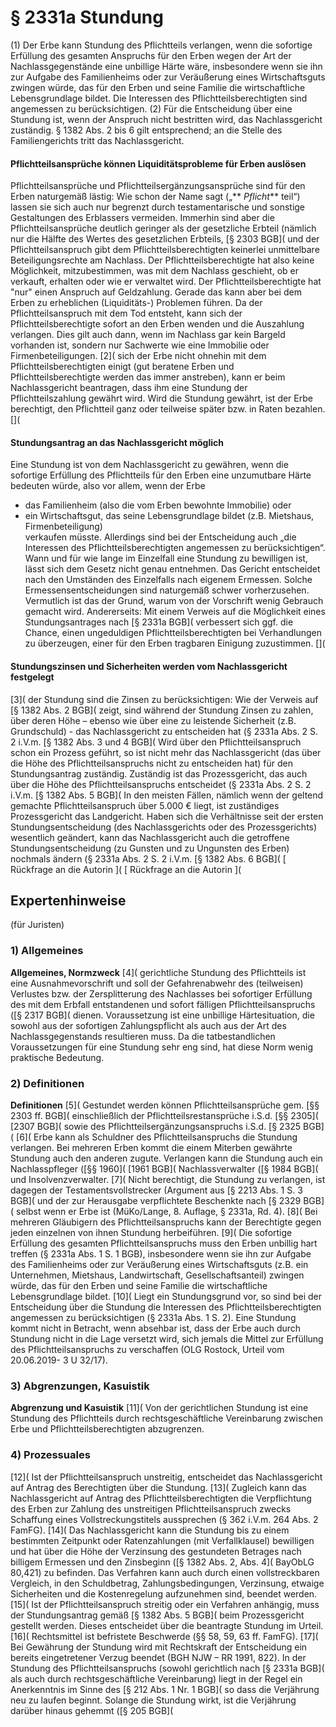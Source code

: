 # § 2331a Stundung
(1) Der Erbe kann Stundung des Pflichtteils verlangen, wenn die sofortige Erfüllung des gesamten Anspruchs für den Erben wegen der Art der Nachlassgegenstände eine unbillige Härte wäre, insbesondere wenn sie ihn zur Aufgabe des Familienheims oder zur Veräußerung eines Wirtschaftsguts zwingen würde, das für den Erben und seine Familie die wirtschaftliche Lebensgrundlage bildet. Die Interessen des Pflichtteilsberechtigten sind angemessen zu berücksichtigen.
(2) Für die Entscheidung über eine Stundung ist, wenn der Anspruch nicht bestritten wird, das Nachlassgericht zuständig. § 1382 Abs. 2 bis 6 gilt entsprechend; an die Stelle des Familiengerichts tritt das Nachlassgericht.
#### **Pflichtteilsansprüche können Liquiditätsprobleme für Erben auslösen**
Pflichtteilsansprüche und Pflichtteilsergänzungsansprüche sind für den Erben naturgemäß lästig: Wie schon der Name sagt („** _Pflicht_** teil“) lassen sie sich auch nur begrenzt durch testamentarische und sonstige Gestaltungen des Erblassers vermeiden. Immerhin sind aber die Pflichtteilsansprüche deutlich geringer als der gesetzliche Erbteil (nämlich nur die Hälfte des Wertes des gesetzlichen Erbteils, [§ 2303 BGB]( und der Pflichtteilsanspruch gibt dem Pflichtteilsberechtigten keinerlei unmittelbare Beteiligungsrechte am Nachlass. Der Pflichtteilsberechtigte hat also keine Möglichkeit, mitzubestimmen, was mit dem Nachlass geschieht, ob er verkauft, erhalten oder wie er verwaltet wird. Der Pflichtteilsberechtigte hat "nur" einen Anspruch auf Geldzahlung.
Gerade das kann aber bei dem Erben zu erheblichen (Liquiditäts-) Problemen führen. Da der Pflichtteilsanspruch mit dem Tod entsteht, kann sich der Pflichtteilsberechtigte sofort an den Erben wenden und die Auszahlung verlangen. Dies gilt auch dann, wenn im Nachlass gar kein Bargeld vorhanden ist, sondern nur Sachwerte wie eine Immobilie oder Firmenbeteiligungen.
[2]( sich der Erbe nicht ohnehin mit dem Pflichtteilsberechtigten einigt (gut beratene Erben und Pflichtteilsberechtigte werden das immer anstreben), kann er beim Nachlassgericht beantragen, dass ihm eine Stundung der Pflichtteilszahlung gewährt wird. Wird die Stundung gewährt, ist der Erbe berechtigt, den Pflichtteil ganz oder teilweise später bzw. in Raten bezahlen.
[](
#### Stundungsantrag an das Nachlassgericht möglich
Eine Stundung ist von dem Nachlassgericht zu gewähren, wenn die sofortige Erfüllung des Pflichtteils für den Erben eine unzumutbare Härte bedeuten würde, also vor allem, wenn der Erbe
* das Familienheim (also die vom Erben bewohnte Immobilie) oder
* ein Wirtschaftsgut, das seine Lebensgrundlage bildet (z.B. Mietshaus, Firmenbeteiligung)  
verkaufen müsste. Allerdings sind bei der Entscheidung auch „die Interessen des Pflichtteilsberechtigten angemessen zu berücksichtigen“. Wann und für wie lange im Einzelfall eine Stundung zu bewilligen ist, lässt sich dem Gesetz nicht genau entnehmen. Das Gericht entscheidet nach den Umständen des Einzelfalls nach eigenem Ermessen. Solche Ermessensentscheidungen sind naturgemäß schwer vorherzusehen.
Vermutlich ist das der Grund, warum von der Vorschrift wenig Gebrauch gemacht wird. Andererseits: Mit einem Verweis auf die Möglichkeit eines Stundungsantrages nach [§ 2331a BGB]( verbessert sich ggf. die Chance, einen ungeduldigen Pflichtteilsberechtigten bei Verhandlungen zu überzeugen, einer für den Erben tragbaren Einigung zuzustimmen.
[](
#### **Stundungszinsen und Sicherheiten werden vom Nachlassgericht festgelegt**
[3]( der Stundung sind die Zinsen zu berücksichtigen: Wie der Verweis auf [§ 1382 Abs. 2 BGB]( zeigt, sind während der Stundung Zinsen zu zahlen, über deren Höhe – ebenso wie über eine zu leistende Sicherheit (z.B. Grundschuld) - das Nachlassgericht zu entscheiden hat (§ 2331a Abs. 2 S. 2 i.V.m. [§ 1382 Abs. 3 und 4 BGB](
Wird über den Pflichtteilsanspruch schon ein Prozess geführt, so ist nicht mehr das Nachlassgericht (das über die Höhe des Pflichtteilsanspruchs nicht zu entscheiden hat) für den Stundungsantrag zuständig. Zuständig ist das Prozessgericht, das auch über die Höhe des Pflichtteilsanspruchs entscheidet (§ 2331a Abs. 2 S. 2 i.V.m. [§ 1382 Abs. 5 BGB]( In den meisten Fällen, nämlich wenn der geltend gemachte Pflichtteilsanspruch über 5.000 € liegt, ist zuständiges Prozessgericht das Landgericht.
Haben sich die Verhältnisse seit der ersten Stundungsentscheidung (des Nachlassgerichts oder des Prozessgerichts) wesentlich geändert, kann das Nachlassgericht auch die getroffene Stundungsentscheidung (zu Gunsten und zu Ungunsten des Erben) nochmals ändern (§ 2331a Abs. 2 S. 2 i.V.m. [§ 1382 Abs. 6 BGB](
[ Rückfrage an die Autorin ]( [ Rückfrage an die Autorin ](
## Expertenhinweise
(für Juristen)
### 1) Allgemeines
**Allgemeines, Normzweck**
[4]( gerichtliche Stundung des Pflichtteils ist eine Ausnahmevorschrift und soll der Gefahrenabwehr des (teilweisen) Verlustes bzw. der Zersplitterung des Nachlasses bei sofortiger Erfüllung des mit dem Erbfall entstandenen und sofort fälligen Pflichtteilsanspruchs ([§ 2317 BGB]( dienen. Voraussetzung ist eine unbillige Härtesituation, die sowohl aus der sofortigen Zahlungspflicht als auch aus der Art des Nachlassgegenstands resultieren muss. Da die tatbestandlichen Voraussetzungen für eine Stundung sehr eng sind, hat diese Norm wenig praktische Bedeutung.
### 2) Definitionen
**Definitionen**
[5]( Gestundet werden können Pflichtteilsansprüche gem. [§§ 2303 ff. BGB]( einschließlich der Pflichtteilsrestansprüche i.S.d. [§§ 2305]( [2307 BGB]( sowie des Pflichtteilsergänzungsanspruchs i.S.d. [§ 2325 BGB](
[6]( Erbe kann als Schuldner des Pflichtteilsanspruchs die Stundung verlangen. Bei mehreren Erben kommt die einem Miterben gewährte Stundung auch den anderen zugute. Verlangen kann die Stundung auch ein Nachlasspfleger ([§§ 1960]( [1961 BGB]( Nachlassverwalter ([§ 1984 BGB]( und Insolvenzverwalter.
[7]( Nicht berechtigt, die Stundung zu verlangen, ist dagegen der Testamentsvollstrecker (Argument aus [§ 2213 Abs. 1 S. 3 BGB]( und der zur Herausgabe verpflichtete Beschenkte nach [§ 2329 BGB]( selbst wenn er Erbe ist (MüKo/Lange, 8. Auflage, § 2331a, Rd. 4).
[8]( Bei mehreren Gläubigern des Pflichtteilsanspruchs kann der Berechtigte gegen jeden einzelnen von ihnen Stundung herbeiführen.
[9]( Die sofortige Erfüllung des gesamten Pflichtteilsanspruchs muss den Erben unbillig hart treffen (§ 2331a Abs. 1 S. 1 BGB), insbesondere wenn sie ihn zur Aufgabe des Familienheims oder zur Veräußerung eines Wirtschaftsguts (z.B. ein Unternehmen, Mietshaus, Landwirtschaft, Gesellschaftsanteil) zwingen würde, das für den Erben und seine Familie die wirtschaftliche Lebensgrundlage bildet.
[10]( Liegt ein Stundungsgrund vor, so sind bei der Entscheidung über die Stundung die Interessen des Pflichtteilsberechtigten angemessen zu berücksichtigen (§ 2331a Abs. 1 S. 2). Eine Stundung kommt nicht in Betracht, wenn absehbar ist, dass der Erbe auch durch Stundung nicht in die Lage versetzt wird, sich jemals die Mittel zur Erfüllung des Pflichtteilsanspruchs zu verschaffen (OLG Rostock, Urteil vom 20.06.2019- 3 U 32/17).
### 3) Abgrenzungen, Kasuistik
**Abgrenzung und Kasuistik**
[11]( Von der gerichtlichen Stundung ist eine Stundung des Pflichtteils durch rechtsgeschäftliche Vereinbarung zwischen Erbe und Pflichtteilsberechtigten abzugrenzen.
### 4) Prozessuales
[12]( Ist der Pflichtteilsanspruch unstreitig, entscheidet das Nachlassgericht auf Antrag des Berechtigten über die Stundung.
[13]( Zugleich kann das Nachlassgericht auf Antrag des Pflichtteilsberechtigten die Verpflichtung des Erben zur Zahlung des unstreitigen Pflichtteilsanspruch zwecks Schaffung eines Vollstreckungstitels aussprechen (§ 362 i.V.m. 264 Abs. 2 FamFG).
[14]( Das Nachlassgericht kann die Stundung bis zu einem bestimmten Zeitpunkt oder Ratenzahlungen (mit Verfallklausel) bewilligen und hat über die Höhe der Verzinsung des gestundeten Betrages nach billigem Ermessen und den Zinsbeginn ([§ 1382 Abs. 2, Abs. 4]( BayObLG 80,421) zu befinden. Das Verfahren kann auch durch einen vollstreckbaren Vergleich, in den Schuldbetrag, Zahlungsbedingungen, Verzinsung, etwaige Sicherheiten und die Kostenregelung aufzunehmen sind, beendet werden.
[15]( Ist der Pflichtteilsanspruch streitig oder ein Verfahren anhängig, muss der Stundungsantrag gemäß [§ 1382 Abs. 5 BGB]( beim Prozessgericht gestellt werden. Dieses entscheidet über die beantragte Stundung im Urteil.
[16]( Rechtsmittel ist befristete Beschwerde (§§ 58, 59, 63 ff. FamFG).
[17]( Bei Gewährung der Stundung wird mit Rechtskraft der Entscheidung ein bereits eingetretener Verzug beendet (BGH NJW – RR 1991, 822). In der Stundung des Pflichtteilsanspruchs (sowohl gerichtlich nach [§ 2331a BGB]( als auch durch rechtsgeschäftliche Vereinbarung) liegt in der Regel ein Anerkenntnis im Sinne des [§ 212 Abs. 1 Nr. 1 BGB]( so dass die Verjährung neu zu laufen beginnt. Solange die Stundung wirkt, ist die Verjährung darüber hinaus gehemmt ([§ 205 BGB](